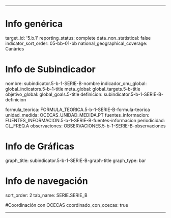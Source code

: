 ---

# Info genérica
target_id: '5.b.1'
reporting_status: complete
data_non_statistical: false
indicator_sort_order: 05-bb-01-bb
national_geographical_coverage: Canàries

# Info de Subindicador
nombre: subindicator.5-b-1-SERIE-B-nombre
indicador_onu_global: global_indicators.5-b-1-title
meta_global: global_targets.5-b-title
objetivo_global: global_goals.5-title
definicion: subindicator.5-b-1-SERIE-B-definicion

formula_teorica: FORMULA_TEORICA.5-b-1-SERIE-B-formula-teorica
unidad_medida: OCECAS_UNIDAD_MEDIDA.PT
fuentes_informacion: FUENTES_INFORMACION.5-b-1-SERIE-B-fuentes-informacion
periodicidad: CL_FREQ.A
observaciones: OBSERVACIONES.5-b-1-SERIE-B-observaciones
# Info de Gráficas
graph_title: subindicator.5-b-1-SERIE-B-graph-title
graph_type: bar

# Info de navegación
sort_order: 2
tab_name: SERIE.SERIE_B

#Coordinación con OCECAS
coordinado_con_ocecas: true

---